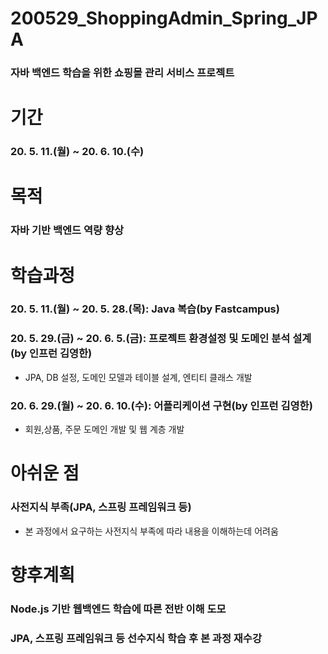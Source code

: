 # 200529_ShoppingAdmin_Spring_JPA
### 자바 백엔드 학습을 위한 쇼핑몰 관리 서비스 프로젝트

# 기간
### 20. 5. 11.(월) ~  20. 6. 10.(수)

# 목적
### 자바 기반 백엔드 역량 향상

# 학습과정
### 20. 5. 11.(월) ~ 20. 5. 28.(목): Java 복습(by Fastcampus)
### 20. 5. 29.(금) ~ 20. 6. 5.(금): 프로젝트 환경설정 및 도메인 분석 설계(by 인프런 김영한)
* JPA, DB 설정, 도메인 모델과 테이블 설계, 엔티티 클래스 개발 
### 20. 6. 29.(월) ~ 20. 6. 10.(수): 어플리케이션 구현(by 인프런 김영한)
* 회원,상품, 주문 도메인 개발 및 웹 계층 개발

# 아쉬운 점
### 사전지식 부족(JPA, 스프링 프레임워크 등)
* 본 과정에서 요구하는 사전지식 부족에 따라 내용을 이해하는데 어려움 

# 향후계획
### Node.js 기반 웹백엔드 학습에 따른 전반 이해 도모
### JPA, 스프링 프레임워크 등 선수지식 학습 후 본 과정 재수강


